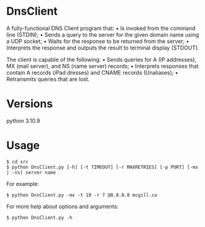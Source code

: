 # DnsClient

A fully-functional DNS Client program that:
• Is invoked from the command line (STDIN);
• Sends a query to the server for the given domain name using a UDP socket;
• Waits for the response to be returned from the server;
• Interprets the response and outputs the result to terminal display (STDOUT).

The client is capable of the following:
• Sends queries for A (IP addresses), MX (mail server), and NS (name server) records;
• Interprets responses that contain A records (iPad dresses) and CNAME records (Unaliases);
• Retransmits queries that are lost.

# Versions

python 3.10.9


# Usage

```console
$ cd src
$ python DnsClient.py [-h] [-t TIMEOUT] [-r MAXRETRIES] [-p PORT] [-mx | -ns] server name
```

For example:
```console
$ python DnsClient.py -mx -t 10 -r 7 @8.8.8.8 mcgill.ca
```

For more help about options and arguments:
```console
$ python DnsClient.py -h
```
